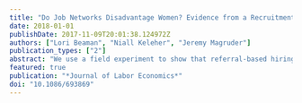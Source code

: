 ```yaml
---
title: "Do Job Networks Disadvantage Women? Evidence from a Recruitment Experiment in Malawi"
date: 2018-01-01
publishDate: 2017-11-09T20:01:38.124972Z
authors: ["Lori Beaman", "Niall Keleher", "Jeremy Magruder"]
publication_types: ["2"]
abstract: "We use a field experiment to show that referral-based hiring has the potential to disadvantage qualified women, highlighting another potential channel behind gender disparities in the labor market. Through a recruitment drive for a firm in Malawi, we look at men's and women's referral choices under different incentives and constraints. We find that men systematically refer few women, despite being able to refer qualified women when explicitly asked for female candidates. Performance pay also did not alter men's tendencies to refer men. In addition, women did not refer enough high-quality women to offset men's behavior."
featured: true
publication: "*Journal of Labor Economics*"
doi: "10.1086/693869"
---
```


